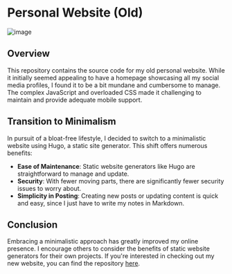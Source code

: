 # Personal Website (Old)

![image](https://github.com/user-attachments/assets/4e469959-2a81-4527-af17-5c962b7dc845)

## Overview

This repository contains the source code for my old personal website. While it initially seemed appealing to have a homepage showcasing all my social media profiles, I found it to be a bit mundane and cumbersome to manage. The complex JavaScript and overloaded CSS made it challenging to maintain and provide adequate mobile support.

## Transition to Minimalism

In pursuit of a bloat-free lifestyle, I decided to switch to a minimalistic website using Hugo, a static site generator. This shift offers numerous benefits:

- **Ease of Maintenance**: Static website generators like Hugo are straightforward to manage and update.
- **Security**: With fewer moving parts, there are significantly fewer security issues to worry about.
- **Simplicity in Posting**: Creating new posts or updating content is quick and easy, since I just have to write my notes in Markdown.

## Conclusion
Embracing a minimalistic approach has greatly improved my online presence. I encourage others to consider the benefits of static website generators for their own projects. If you're interested in checking out my new website, you can find the repository [here](https://github.com/anishgoyal1108/website).

